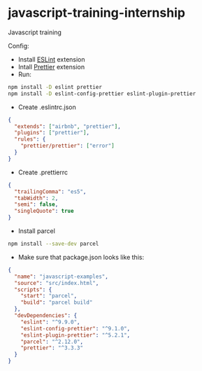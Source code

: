 # javascript-training-internship
Javascript training

Config:
- Install [ESLint](https://marketplace.visualstudio.com/items?itemName=dbaeumer.vscode-eslint) extension
- Intall [Prettier](https://marketplace.visualstudio.com/items?itemName=esbenp.prettier-vscode) extension
- Run:
```bash
npm install -D eslint prettier
npm install -D eslint-config-prettier eslint-plugin-prettier
```
- Create .eslintrc.json
```json
{  
  "extends": ["airbnb", "prettier"],  
  "plugins": ["prettier"],  
  "rules": {  
    "prettier/prettier": ["error"]  
  }  
}  
```
- Create .prettierrc
```json
{
  "trailingComma": "es5",
  "tabWidth": 2,
  "semi": false,
  "singleQuote": true
}
```
- Install parcel
```bash
npm install --save-dev parcel
```
- Make sure that package.json looks like this:
```json
{
  "name": "javascript-examples",
  "source": "src/index.html",
  "scripts": {
    "start": "parcel",
    "build": "parcel build"
  },
  "devDependencies": {
    "eslint": "^9.9.0",
    "eslint-config-prettier": "^9.1.0",
    "eslint-plugin-prettier": "^5.2.1",
    "parcel": "^2.12.0",
    "prettier": "^3.3.3"
  }
}
```